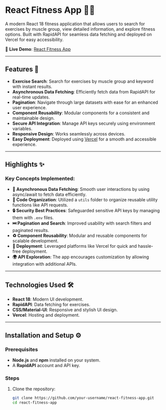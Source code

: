 # React Fitness App 🏋️‍♂️

A modern React 18 fitness application that allows users to search for exercises by muscle group, view detailed information, and explore fitness options. Built with RapidAPI for seamless data fetching and deployed on Vercel for easy accessibility.

🔗 **Live Demo**: [React Fitness App](https://react-fitness-exercise.vercel.app/)

---

## Features 🚀

- **Exercise Search**: Search for exercises by muscle group and keyword with instant results.
- **Asynchronous Data Fetching**: Efficiently fetch data from RapidAPI for real-time updates.
- **Pagination**: Navigate through large datasets with ease for an enhanced user experience.
- **Component Reusability**: Modular components for a consistent and maintainable design.
- **Secure API Integration**: Manage API keys securely using environment variables.
- **Responsive Design**: Works seamlessly across devices.
- **Easy Deployment**: Deployed using [Vercel](https://vercel.com/) for a smooth and accessible experience.

---

## Highlights ✨

### Key Concepts Implemented:

- **📡 Asynchronous Data Fetching**: Smooth user interactions by using async/await to fetch data efficiently.
- **📁 Code Organization**: Utilized a `utils` folder to organize reusable utility functions like API requests.
- **🔒 Security Best Practices**: Safeguarded sensitive API keys by managing them with `.env` files.
- **⏭️ Pagination and Search**: Improved usability with search filters and paginated results.
- **♻️ Component Reusability**: Modular and reusable components for scalable development.
- **🚀 Deployment**: Leveraged platforms like Vercel for quick and hassle-free deployment.
- **🌍 API Exploration**: The app encourages customization by allowing integration with additional APIs.

---

## Technologies Used 🛠️

- **React 18**: Modern UI development.
- **RapidAPI**: Data fetching for exercises.
- **CSS/Material-UI**: Responsive and stylish UI design.
- **Vercel**: Hosting and deployment.

---

## Installation and Setup ⚙️

### Prerequisites

- **Node.js** and **npm** installed on your system.
- A **RapidAPI** account and API key.

### Steps

1. Clone the repository:
   ```bash
   git clone https://github.com/your-username/react-fitness-app.git
   cd react-fitness-app
   ```
